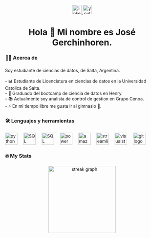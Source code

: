 <div align="center">
  <a href="https://www.linkedin.com/in/jos%C3%A9-gerchinhoren-102573249/" target="_blank">
    <img src="https://img.shields.io/static/v1?message=LinkedIn&logo=linkedin&label=&color=0077B5&logoColor=white&labelColor=&style=for-the-badge" height="30" alt="linkedin logo"  />
  </a>
  <a href="https://www.youtube.com/channel/UCxzWoeCXLRcUDaHkZ-JUJFw" target="_blank">
    <img src="https://img.shields.io/static/v1?message=Youtube&logo=youtube&label=&color=FF0000&logoColor=white&labelColor=&style=for-the-badge" height="30" alt="youtube logo"  />
  </a>
</div>

###

<h1 align="center">Hola 👋 Mi nombre es José Gerchinhoren.</h1>

###

<h3 align="left">👩‍💻  Acerca de</h3>

###

<p align="left">Soy estudiante de ciencias de datos, de Salta, Argentina. <br><br>- 📊 Estudiante de Licenciatura en ciencias de datos en la Universidad Catolica de Salta.<br>- 🚀 Graduado del bootcamp de ciencia de datos en Henry.<br>- 📚 Actualmente soy analista de control de gestion en Grupo Cenoa.<br>- ⚡ En mi tiempo libre me gusta ir al gimnasio 💪.<br></p>

###

<h3 align="left">🛠 Lenguajes y herramientas</h3>

###

<div align="left">
  <img src="https://cdn.jsdelivr.net/gh/devicons/devicon/icons/python/python-original-wordmark.svg" height="40" alt="python logo"  />
  <img width="12" />
  <img src="https://encrypted-tbn0.gstatic.com/images?q=tbn:ANd9GcSqHLvLmJwHIjhKyauNIUt2QS_DvrB_ADx5Vg&usqp=CAU" height="40" alt="SQL Server logo"  />
  <img width="12" />
  <img src="https://encrypted-tbn0.gstatic.com/images?q=tbn:ANd9GcSsfaKxicNTxqZyPgoL5S5T0YBxEo27qc4pug&usqp=CAU" height="40" alt="SQL Server logo"  />
  <img width="12" />  
  <img src="https://encrypted-tbn0.gstatic.com/images?q=tbn:ANd9GcSzt9YhmDCCNxLzB2BVpTJvvcYnzIcwIXdr_g&usqp=CAU" height="40" alt="power BI logo"  />
  <img width="12" />
  <img src="https://skillicons.dev/icons?i=aws" height="40" alt="amazonwebservices logo"  />
  <img width="12" />
  <img src="https://encrypted-tbn0.gstatic.com/images?q=tbn:ANd9GcSeYEax7ec88s_YDGU1F-IM2trFRjnWHAd7Z57Lwco3C9rcOWW3CDc_jEQQL_8pqXy8uhA&usqp=CAU" height="40" alt="streamlit logo"  />
  <img width="12" />
  <img src="https://cdn.jsdelivr.net/gh/devicons/devicon/icons/visualstudio/visualstudio-plain.svg" height="40" alt="visualstudio logo"  />
  <img width="12" />
  <img src="https://cdn.jsdelivr.net/gh/devicons/devicon/icons/git/git-original.svg" height="40" alt="git logo"  />
  <img width="12" />
  
</div>

###

<h3 align="left">🔥   My Stats</h3>

###

<div align="center">
  <img src="https://streak-stats.demolab.com?user=JoseGerchinhoren&locale=en&mode=daily&theme=dark&hide_border=false&border_radius=5&order=3" height="220" alt="streak graph"  />
</div>

###
